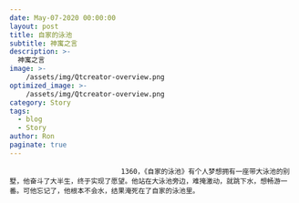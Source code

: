 ```yaml
---
date: May-07-2020 00:00:00
layout: post
title: 自家的泳池
subtitle: 神寓之言
description: >-
  神寓之言
image: >-
    /assets/img/Qtcreator-overview.png
optimized_image: >-
    /assets/img/Qtcreator-overview.png
category: Story
tags:
  - blog
  - Story
author: Ron
paginate: true
---
```


							　　1360，《自家的泳池》有个人梦想拥有一座带大泳池的别墅，他奋斗了大半生，终于实现了愿望。他站在大泳池旁边，难掩激动，就跳下水，想畅游一番。可他忘记了，他根本不会水，结果淹死在了自家的泳池里。
							
							
						